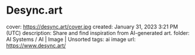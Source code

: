 # Desync.art

cover: https://desync.art/cover.jpg
created: January 31, 2023 3:21 PM (UTC)
description: Share and find inspiration from AI-generated art.
folder: AI Systems / AI | Image | Unsorted
tags: ai image
url: https://www.desync.art/